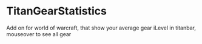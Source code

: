 # TitanGearStatistics
Add on for world of warcraft, that show your average gear iLevel in titanbar, mouseover to see all gear
